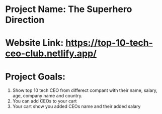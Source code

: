 # Project Name: The Superhero Direction


# Website Link: https://top-10-tech-ceo-club.netlify.app/

# Project Goals:
1. Show top 10 tech CEO from differect compant with their name, salary, age, company name and country.
2. You can add CEOs to your cart 
3. Your cart show you added CEOs name and their added salary

